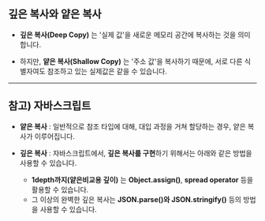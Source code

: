 
## 깊은 복사와 얕은 복사

- **깊은 복사(Deep Copy)** 는 '실제 값'을 새로운 메모리 공간에 복사하는 것을 의미합니다.

- 하지만, **얕은 복사(Shallow Copy)** 는 '주소 값'을 복사하기 때문에, 서로 다른 식별자여도 참조하고 있는 실제값은 같을 수 있습니다.

---

## 참고) 자바스크립트

- **얕은 복사** : 일반적으로 참조 타입에 대해, 대입 과정을 거쳐 할당하는 경우, 얕은 복사가 이루어집니다.

- **깊은 복사** : 자바스크립트에서, **깊은 복사를 구현**하기 위해서는 아래와 같은 방법을 사용할 수 있습니다.
    - **1depth까지(얕은비교용 깊이)** 는 **Object.assign()**, **spread operator** 등을 활용할 수 있습니다. 
    - 그 이상의 완벽한 깊은 복사는 **JSON.parse()와 JSON.stringify()** 등의 방법을 사용할 수 있습니다.